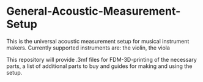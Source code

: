 # General-Acoustic-Measurement-Setup

This is the universal acoustic measurement setup for musical instrument makers. Currently supported instruments are: the violin, the viola

This repository will provide .3mf files for FDM-3D-printing of the necessary parts, a list of additional parts to buy and guides for making and using the setup.

